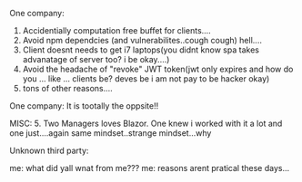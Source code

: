 One company:

1. Accidentially computation free buffet for clients....
2. Avoid npm dependcies (and vulnerabilites..cough cough) hell....
3. Client doesnt needs to get i7 laptops(you didnt know spa takes advanatage of server too? i be okay....)
4. Avoid the headache of "revoke" JWT token(jwt only expires and how do you ... like ... clients be? deves be i am not pay to be hacker okay)
5. tons of other reasons....

One company:
It is tootally the oppsite!!

MISC:
5. Two Managers loves Blazor. One knew i worked with it a lot and one just....again same mindset..strange mindset...why

Unknown third party: 

me: what did yall wnat from me???
me: reasons arent pratical these days...

